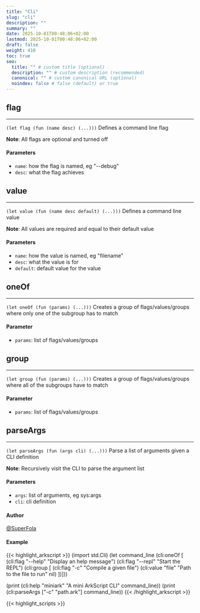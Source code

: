 ```yaml
---
title: "Cli"
slug: "cli"
description: ""
summary: ""
date: 2025-10-01T00:48:06+02:00
lastmod: 2025-10-01T00:48:06+02:00
draft: false
weight: 410
toc: true
seo:
  title: "" # custom title (optional)
  description: "" # custom description (recommended)
  canonical: "" # custom canonical URL (optional)
  noindex: false # false (default) or true
---
```


## flag

---
`(let flag (fun (name desc) (...)))`
Defines a command line flag

**Note**: All flags are optional and turned off
#### Parameters
- `name`: how the flag is named, eg "--debug"
- `desc`: what the flag achieves



## value

---
`(let value (fun (name desc default) (...)))`
Defines a command line value

**Note**: All values are required and equal to their default value
#### Parameters
- `name`: how the value is named, eg "filename"
- `desc`: what the value is for
- `default`: default value for the value



## oneOf

---
`(let oneOf (fun (params) (...)))`
Creates a group of flags/values/groups where only one of the subgroup has to match

#### Parameter
- `params`: list of flags/values/groups



## group

---
`(let group (fun (params) (...)))`
Creates a group of flags/values/groups where all of the subgroups have to match

#### Parameter
- `params`: list of flags/values/groups



## parseArgs

---
`(let parseArgs (fun (args cli) (...)))`
Parse a list of arguments given a CLI definition

**Note**: Recursively visit the CLI to parse the argument list
#### Parameters
- `args`: list of arguments, eg sys:args
- `cli`: cli definition

#### Author
[@SuperFola](https://github.com/SuperFola)

#### Example
{{< highlight_arkscript >}}
(import std.Cli)
(let command_line
  (cli:oneOf [
    (cli:flag "--help" "Display an help message")
    (cli:flag "--repl" "Start the REPL")
    (cli:group [
      (cli:flag "-c" "Compile a given file")
      (cli:value "file" "Path to the file to run" nil) ])]))

(print (cli:help "miniark" "A mini ArkScript CLI" command_line))
(print (cli:parseArgs ["-c" "path.ark"] command_line))
{{< /highlight_arkscript >}}



{{< highlight_scripts >}}
